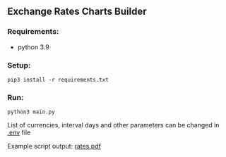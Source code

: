## Exchange Rates Charts Builder

### Requirements:
- python 3.9

### Setup:
`pip3 install -r requirements.txt`

### Run:
`python3 main.py`

List of currencies, interval days and other parameters can be changed in [.env](https://github.com/vlad-zverev/rates-charts/blob/main/.env) file

Example script output: [rates.pdf](https://github.com/vlad-zverev/rates-charts/blob/main/rates.pdf)
